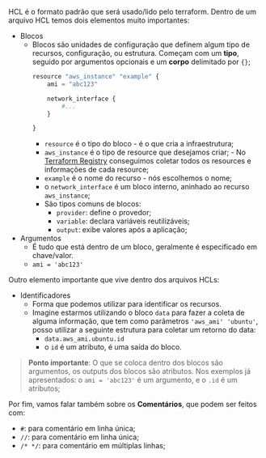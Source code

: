 HCL é o formato padrão que será usado/lido pelo terraform.
Dentro de um arquivo HCL temos dois elementos muito importantes:
- Blocos
    - Blocos são unidades de configuração que definem algum tipo de recursos, configuração, ou estrutura. Começam com um **tipo**, seguido por argumentos opcionais e um **corpo** delimitado por `{}`;
        ```python
        resource "aws_instance" "example" {
            ami = "abc123"

            network_interface {
                #...
            }
        
        }
        ```
        - `resource` é o tipo do bloco - é o que cria a infraestrutura;
        - `aws_instance` é o tipo de resource que desejamos criar; - No [Terraform Registry](https://registry.terraform.io/providers/hashicorp/aws/latest/docs/resources/instance) conseguimos coletar todos os resources e informações de cada resource;
        - `example` é o nome do recurso - nós escolhemos o nome;
        - o `network_interface` é um bloco interno, aninhado ao recurso `aws_instance`;
        - São tipos comuns de blocos:
            - `provider`: define o provedor;
            - `variable`: declara variáveis reutilizáveis;
            - `output`: exibe valores após a aplicação;
- Argumentos
    - É tudo que está dentro de um bloco, geralmente é especificado em chave/valor.
    - `ami = 'abc123'`

Outro elemento importante que vive dentro dos arquivos HCLs:
- Identificadores
    - Forma que podemos utilizar para identificar os recursos.
    - Imagine estarmos utilizando o bloco `data` para fazer a coleta de alguma informação, que tem como parâmetros `'aws_ami' 'ubuntu'`, posso utilizar a seguinte estrutura para coletar um retorno do data:
        - `data.aws_ami.ubuntu.id`
        - o `id` é um atributo, é uma saída do bloco.

> **Ponto importante**: O que se coloca dentro dos blocos são argumentos, os outputs dos blocos são atributos. Nos exemplos já apresentados: o `ami = 'abc123'` é um argumento, e o `.id` é um atributos;

Por fim, vamos falar também sobre os **Comentários**, que podem ser feitos com:
- `#`: para comentário em linha única; 
- `//`: para comentário em linha única;
- `/* */`: para comentário em múltiplas linhas;